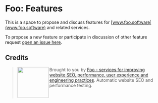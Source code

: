 # Foo: Features

This is a space to propose and discuss features for [www.foo.software](www.foo.software) and related services.

To propose a new feature or participate in discussion of other feature request [open an issue here](https://github.com/foo-software/features/issues).

## Credits

> <img src="https://lighthouse-check.s3.amazonaws.com/images/logo-simple-blue-light-512.png" width="100" height="100" align="left" /> Brought to you by [Foo - services for improving website SEO, performance, user experience and engineering practices](https://www.foo.software). Automatic website SEO and performance testing.<br/><br/><br/>
